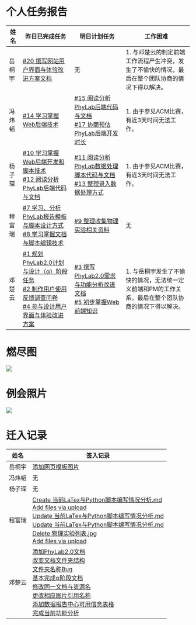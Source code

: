 # 个人任务报告

| 姓名 | 昨日已完成任务 | 明日计划任务 | 工作困难 |
| --- | --- | --- | --- |
| 岳桐宇 | [#20 撰写网站用户界面与体验改进方案文档](https://github.com/default1406/PhyLab/issues/20) | 无 | 1. 与邓楚云的制定前端工作流程产生冲突，发生了不愉快的情况，最后在整个团队协商的情况下得以解决。 |
| 冯炜韬 | [#14 学习掌握Web后端技术](https://github.com/default1406/PhyLab/issues/14) | [#15 阅读分析PhyLab后端代码与文档](https://github.com/default1406/PhyLab/issues/15)<br/>[#17 协商预估PhyLab后端开发时长](https://github.com/default1406/PhyLab/issues/17) | 1. 由于参见ACM比赛，有近3天时间无法工作。 |
| 杨子琛 | [#10 学习掌握Web后端开发和脚本技术](https://github.com/default1406/PhyLab/issues/10)<br/>[#12 阅读分析PhyLab后端代码与文档](https://github.com/default1406/PhyLab/issues/12) | [#11 阅读分析PhyLab数据处理脚本代码与文档](阅读分析PhyLab数据处理脚本代码与文档)<br/>[#13 整理录入数据处理方式](https://github.com/default1406/PhyLab/issues/13) | 1. 由于参见ACM比赛，有近3天时间无法工作。 |
| 程富瑞 | [#7 学习、分析PhyLab报告模板与脚本设计方式](https://github.com/default1406/PhyLab/issues/7)<br/>[#8 学习掌握文档与脚本编辑技术](https://github.com/default1406/PhyLab/issues/8) | [#9 整理收集物理实验相关资料](https://github.com/default1406/PhyLab/issues/9) | 无 |
| 邓楚云 | [#1 规划PhyLab2.0计划与设计（α）阶段任务](https://github.com/default1406/PhyLab/issues/1)<br/>[#2 制作用户使用反馈调查问卷](https://github.com/default1406/PhyLab/issues/2)<br/>[#4 参与设计用户界面与体验改进方案](https://github.com/default1406/PhyLab/issues/4) | [#3 撰写PhyLab2.0需求与功能分析改进文档](https://github.com/default1406/PhyLab/issues/3)<br/>[#5 初步掌握Web前端知识](https://github.com/default1406/PhyLab/issues/5) | 1. 与岳桐宇发生了不愉快的情况，无法统一定义前端和PM的工作关系，最后在整个团队协商的情况下得以解决。 |

# 燃尽图

![](https://github.com/default1406/PhyLab/blob/master/Docs/PhyLab2.0/Alpha/Resources/%E7%87%83%E5%B0%BD%E5%9B%BE20161018.png?raw=true)

# 例会照片

![](https://github.com/default1406/PhyLab/blob/master/Docs/PhyLab2.0/Alpha/Resources/Scrum%E4%BE%8B%E4%BC%9A20161018.JPG?raw=true)

# 迁入记录

| 姓名 | 签入记录 |
| --- | --- |
| 岳桐宇 | [添加网页模板图片](https://github.com/default1406/PhyLab/commit/e9de8a4a375e9bcd04f2ade715f8a1a5b81441c8) |
| 冯炜韬 | 无 |
| 杨子琛 | 无 |
| 程富瑞 | [Create 当前LaTex与Python脚本编写情况分析.md](https://github.com/default1406/PhyLab/commit/c3f33bf429c6e947c3c1e1133cea9bd13ed15e52)<br/>[Add files via upload](https://github.com/default1406/PhyLab/commit/d7878fd12e7075ce15075a2a69578507cc7cb76a)<br/>[Update 当前LaTex与Python脚本编写情况分析.md ](https://github.com/default1406/PhyLab/commit/9c8b4f6fec3a74594ebb933492b391d3be31852f)<br/>[Update 当前LaTex与Python脚本编写情况分析.md ](https://github.com/default1406/PhyLab/commit/69924d4d5a526a6c0497d7dffbc3e5b380e5a12d)<br/>[Delete 物理实验列表.jpg](https://github.com/default1406/PhyLab/commit/3857a5b0ff63e35d1e2df13e35feefac7141149a)<br/>[Add files via upload ](https://github.com/default1406/PhyLab/commit/7333aacab975b8910a4716e71f0aa758c3485185) |
| 邓楚云 | [添加PhyLab2.0文档](https://github.com/default1406/PhyLab/commit/880650e8d8e39735f474f10f8da61889b95b52c2)<br/>[改变文档文件夹结构](https://github.com/default1406/PhyLab/commit/f6c77737596247e7853922425eafb8884e7bb602)<br/>[文件夹名称Bug](https://github.com/default1406/PhyLab/commit/8b562504f0ac691bacfa9f10a288356651859219)<br/>[基本完成α阶段文档](https://github.com/default1406/PhyLab/commit/d9fc5acaa3c23052f70879feec37f7231a3ecd31)<br/>[修改同一文档与资源名](https://github.com/default1406/PhyLab/commit/80ed0b242b859c0f40bcc2ead6270fe9a58afee4)<br/>[更改相应图片引用名称](https://github.com/default1406/PhyLab/commit/61b12ca6abbcb2cd6f3eb0c047a0348bd3dc41cd)<br/>[添加数据报告中心可用信息表格](https://github.com/default1406/PhyLab/commit/6f69152ae9f67e3a2b4049c317d9b733c27e3c1a)<br/>[完成当前功能分析](https://github.com/default1406/PhyLab/commit/9387512bfb0f7bfdd2b068fa29a355dab0fbd5e3) |
